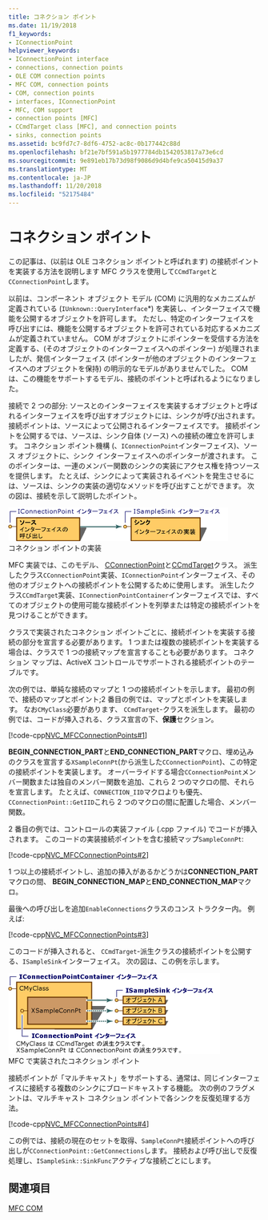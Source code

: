 ```yaml
---
title: コネクション ポイント
ms.date: 11/19/2018
f1_keywords:
- IConnectionPoint
helpviewer_keywords:
- IConnectionPoint interface
- connections, connection points
- OLE COM connection points
- MFC COM, connection points
- COM, connection points
- interfaces, IConnectionPoint
- MFC, COM support
- connection points [MFC]
- CCmdTarget class [MFC], and connection points
- sinks, connection points
ms.assetid: bc9fd7c7-8df6-4752-ac8c-0b177442c88d
ms.openlocfilehash: bf21e7bf591a5b1977784db1542053817a73e6cd
ms.sourcegitcommit: 9e891eb17b73d98f9086d9d4bfe9ca50415d9a37
ms.translationtype: MT
ms.contentlocale: ja-JP
ms.lasthandoff: 11/20/2018
ms.locfileid: "52175484"
---
```

# <a name="connection-points"></a>コネクション ポイント

この記事は、(以前は OLE コネクション ポイントと呼ばれます) の接続ポイントを実装する方法を説明します MFC クラスを使用して`CCmdTarget`と`CConnectionPoint`します。

以前は、コンポーネント オブジェクト モデル (COM) に汎用的なメカニズムが定義されている (`IUnknown::QueryInterface`*) を実装し、インターフェイスで機能を公開するオブジェクトを許可します。 ただし、特定のインターフェイスを呼び出すには、機能を公開するオブジェクトを許可されている対応するメカニズムが定義されていません。 COM がオブジェクトにポインターを受信する方法を定義する、(そのオブジェクトのインターフェイスへのポインター) が処理されましたが、発信インターフェイス (ポインターが他のオブジェクトのインターフェイスへのオブジェクトを保持) の明示的なモデルがありませんでした。 COM は、この機能をサポートするモデル、接続のポイントと呼ばれるようになりました。

接続で 2 つの部分: ソースとのインターフェイスを実装するオブジェクトと呼ばれるインターフェイスを呼び出すオブジェクトには、シンクが呼び出されます。 接続ポイントは、ソースによって公開されるインターフェイスです。 接続ポイントを公開するでは、ソースは、シンク自体 (ソース) への接続の確立を許可します。 コネクション ポイント機構 (、`IConnectionPoint`インターフェイス)、ソース オブジェクトに、シンク インターフェイスへのポインターが渡されます。 このポインターは、一連のメンバー関数のシンクの実装にアクセス権を持つソースを提供します。 たとえば、シンクによって実装されるイベントを発生させるには、ソースは、シンクの実装の適切なメソッドを呼び出すことができます。 次の図は、接続を示して説明したポイント。

![接続ポイントを実装](../mfc/media/vc37lh1.gif "接続ポイントの実装") <br/>
コネクション ポイントの実装

MFC 実装では、このモデル、 [CConnectionPoint](../mfc/reference/cconnectionpoint-class.md)と[CCmdTarget](../mfc/reference/ccmdtarget-class.md)クラス。 派生したクラス`CConnectionPoint`実装、`IConnectionPoint`インターフェイス、その他のオブジェクトへの接続ポイントを公開するために使用します。 派生したクラス`CCmdTarget`実装、`IConnectionPointContainer`インターフェイスでは、すべてのオブジェクトの使用可能な接続ポイントを列挙または特定の接続ポイントを見つけることができます。

クラスで実装されたコネクション ポイントごとに、接続ポイントを実装する接続の部分を宣言する必要があります。 1 つまたは複数の接続ポイントを実装する場合は、クラスで 1 つの接続マップを宣言することも必要があります。 コネクション マップは、ActiveX コントロールでサポートされる接続ポイントのテーブルです。

次の例では、単純な接続のマップと 1 つの接続ポイントを示します。 最初の例で、接続のマップとポイント;2 番目の例では、マップとポイントを実装します。 なお`CMyClass`必要があります、 `CCmdTarget`-クラスを派生します。 最初の例では、コードが挿入される、クラス宣言の下、**保護**セクション。

[!code-cpp[NVC_MFCConnectionPoints#1](../mfc/codesnippet/cpp/connection-points_1.h)]

**BEGIN_CONNECTION_PART**と**END_CONNECTION_PART**マクロ、埋め込みのクラスを宣言する`XSampleConnPt`(から派生した`CConnectionPoint`)、この特定の接続ポイントを実装します。 オーバーライドする場合`CConnectionPoint`メンバー関数または独自のメンバー関数を追加、これら 2 つのマクロの間、それらを宣言します。 たとえば、`CONNECTION_IID`マクロよりも優先、`CConnectionPoint::GetIID`これら 2 つのマクロの間に配置した場合、メンバー関数。

2 番目の例では、コントロールの実装ファイル (.cpp ファイル) でコードが挿入されます。 このコードの実装接続ポイントを含む接続マップ`SampleConnPt`:

[!code-cpp[NVC_MFCConnectionPoints#2](../mfc/codesnippet/cpp/connection-points_2.cpp)]

1 つ以上の接続ポイントし、追加の挿入があるかどうかは**CONNECTION_PART**マクロの間、 **BEGIN_CONNECTION_MAP**と**END_CONNECTION_MAP**マクロ。

最後への呼び出しを追加`EnableConnections`クラスのコンス トラクター内。 例えば:

[!code-cpp[NVC_MFCConnectionPoints#3](../mfc/codesnippet/cpp/connection-points_3.cpp)]

このコードが挿入されると、 `CCmdTarget`-派生クラスの接続ポイントを公開する、`ISampleSink`インターフェイス。 次の図は、この例を示します。

![MFC を使用して実装されたコネクション ポイント](../mfc/media/vc37lh2.gif "MFC を使用して実装されたコネクション ポイント") <br/>
MFC で実装されたコネクション ポイント

接続ポイントが「マルチキャスト」をサポートする、通常は、同じインターフェイスに接続する複数のシンクにブロードキャストする機能。 次の例のフラグメントは、マルチキャスト コネクション ポイントで各シンクを反復処理する方法。

[!code-cpp[NVC_MFCConnectionPoints#4](../mfc/codesnippet/cpp/connection-points_4.cpp)]

この例では、接続の現在のセットを取得、`SampleConnPt`接続ポイントへの呼び出しが`CConnectionPoint::GetConnections`します。 接続および呼び出しで反復処理し、`ISampleSink::SinkFunc`アクティブな接続ごとにします。

## <a name="see-also"></a>関連項目

[MFC COM](../mfc/mfc-com.md)

